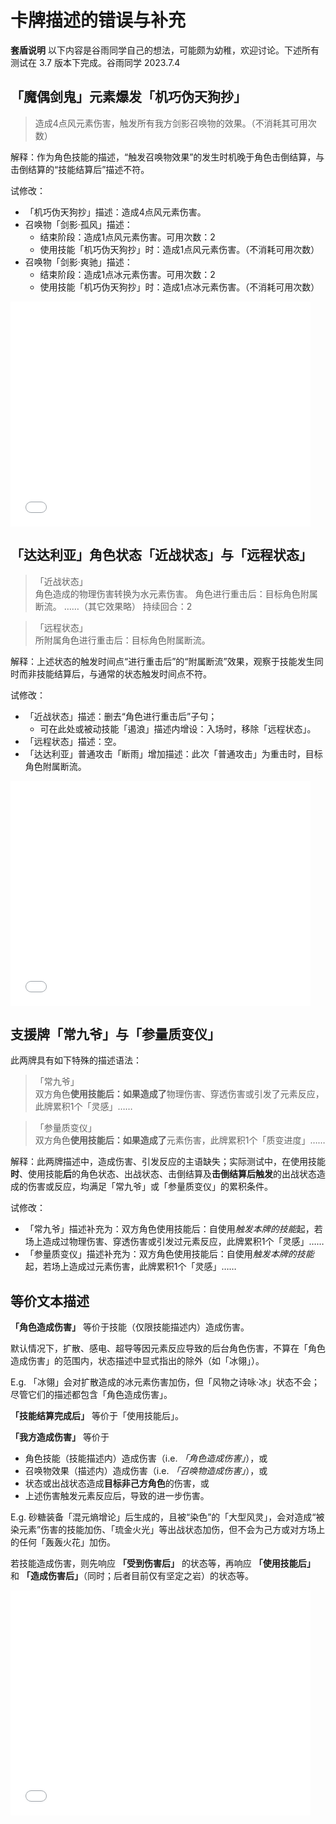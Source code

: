 # 卡牌描述的错误与补充

**套盾说明** 以下内容是谷雨同学自己的想法，可能颇为幼稚，欢迎讨论。下述所有测试在 3.7 版本下完成。谷雨同学 2023.7.4

## 「魔偶剑鬼」元素爆发「机巧伪天狗抄」

> 造成4点风元素伤害，触发所有我方剑影召唤物的效果。（不消耗其可用次数）

解释：作为角色技能的描述，“触发召唤物效果”的发生时机晚于角色击倒结算，与击倒结算的“技能结算后”描述不符。

试修改：

- 「机巧伪天狗抄」描述：造成4点风元素伤害。
- 召唤物「剑影·孤风」描述：
  - 结束阶段：造成1点风元素伤害。可用次数：2
  - 使用技能「机巧伪天狗抄」时：造成1点风元素伤害。（不消耗可用次数）
- 召唤物「剑影·爽驰」描述：
  - 结束阶段：造成1点冰元素伤害。可用次数：2
  - 使用技能「机巧伪天狗抄」时：造成1点冰元素伤害。（不消耗可用次数）
  
<iframe src="//player.bilibili.com/player.html?aid=998258570&bvid=BV1Zx4y1d7f6&cid=1194840950&page=10" scrolling="no" border="0" frameborder="no" framespacing="0" allowfullscreen="true" width="480" height="360"> </iframe>

## 「达达利亚」角色状态「近战状态」与「远程状态」

> 「近战状态」  
> 角色造成的物理伤害转换为水元素伤害。
> 角色进行重击后：目标角色附属断流。
> ……（其它效果略）
> 持续回合：2

> 「远程状态」  
> 所附属角色进行重击后：目标角色附属断流。

解释：上述状态的触发时间点“进行重击后”的“附属断流”效果，观察于技能发生同时而非技能结算后，与通常的状态触发时间点不符。

试修改：

- 「近战状态」描述：删去“角色进行重击后”子句；
  - 可在此处或被动技能「遏浪」描述内增设：入场时，移除「远程状态」。
- 「远程状态」描述：空。
- 「达达利亚」普通攻击「断雨」增加描述：此次「普通攻击」为重击时，目标角色附属断流。

<iframe src="//player.bilibili.com/player.html?aid=998258570&bvid=BV1Zx4y1d7f6&cid=1194839251&page=1" scrolling="no" border="0" frameborder="no" framespacing="0" allowfullscreen="true" width="480" height="360"> </iframe>

## 支援牌「常九爷」与「参量质变仪」

此两牌具有如下特殊的描述语法：

>「常九爷」  
> 双方角色**使用技能后：如果造成了**物理伤害、穿透伤害或引发了元素反应，此牌累积1个「灵感」……

> 「参量质变仪」  
> 双方角色**使用技能后：如果造成了**元素伤害，此牌累积1个「质变进度」……

解释：此两牌描述中，造成伤害、引发反应的主语缺失；实际测试中，在使用技能**时**、使用技能**后**的角色状态、出战状态、击倒结算及**击倒结算后触发**的出战状态造成的伤害或反应，均满足「常九爷」或「参量质变仪」的累积条件。

试修改：

- 「常九爷」描述补充为：双方角色使用技能后：自使用*触发本牌的技能*起，若场上造成过物理伤害、穿透伤害或引发过元素反应，此牌累积1个「灵感」……
- 「参量质变仪」描述补充为：双方角色使用技能后：自使用*触发本牌的技能*起，若场上造成过元素伤害，此牌累积1个「灵感」……

## 等价文本描述

**「角色造成伤害」** 等价于技能（仅限技能描述内）造成伤害。

默认情况下，扩散、感电、超导等因元素反应导致的后台角色伤害，不算在「角色造成伤害」的范围内，状态描述中显式指出的除外（如「冰翎」）。

E.g. 「冰翎」会对扩散造成的冰元素伤害加伤，但「风物之诗咏·冰」状态不会；尽管它们的描述都包含「角色造成伤害」。

**「技能结算完成后」** 等价于「使用技能后」。

**「我方造成伤害」** 等价于
  - 角色技能（技能描述内）造成伤害（i.e. *「角色造成伤害」*），或
  - 召唤物效果（描述内）造成伤害（i.e. *「召唤物造成伤害」*），或
  - 状态或出战状态造成**目标非己方角色**的伤害，或
  - 上述伤害触发元素反应后，导致的进一步伤害。

E.g. 砂糖装备「混元熵增论」后生成的，且被“染色”的「大型风灵」，会对造成“被染元素”伤害的技能加伤、「琉金火光」等出战状态加伤，但不会为己方或对方场上的任何「轰轰火花」加伤。

若技能造成伤害，则先响应 **「受到伤害后」** 的状态等，再响应 **「使用技能后」** 和 **「造成伤害后」**（同时；后者目前仅有坚定之岩）的状态等。

<iframe src="//player.bilibili.com/player.html?aid=998258570&bvid=BV1Zx4y1d7f6&cid=1194840973&page=11" scrolling="no" border="0" frameborder="no" framespacing="0" allowfullscreen="true" width="480" height="360"> </iframe>
